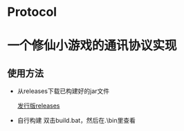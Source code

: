# Protocol

# 一个修仙小游戏的通讯协议实现

## 使用方法


* 从releases下载已构建好的jar文件

    [发行版releases](https://github.com/oooohhhhhhhhhh/Protocol/releases)

* 自行构建
    双击build.bat，然后在.\bin里查看